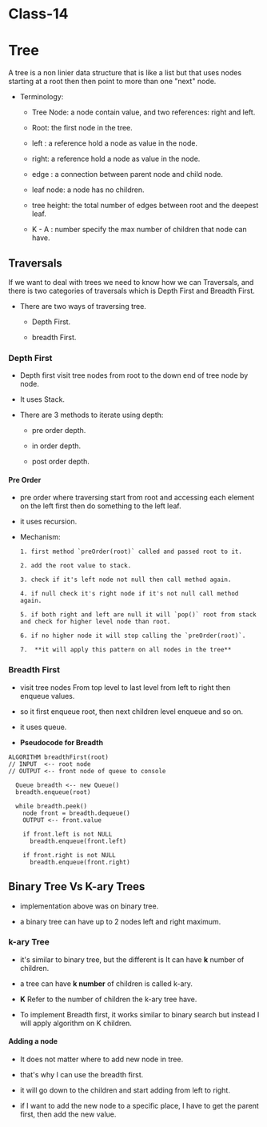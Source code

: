 # Class-14


# Tree 

A tree is a non linier data structure that is like a list but that uses nodes starting at a root then then point to more than one "next" node.

* Terminology:

  * Tree Node: a node contain value, and two references: right and left.

  * Root: the first node in the tree.

  * left : a reference hold a node as value in the node.

  * right: a reference hold a node as value in the node.

  * edge : a connection between parent node and child node.

  * leaf node: a node has no children.

  * tree height: the total number of edges between root and the deepest leaf.

  * K - A : number specify the max number of children that node can have.


## Traversals 

If we want to deal with trees we need to know how we can Traversals, and there is two categories of traversals which is Depth First and Breadth First.

* There are two ways of traversing tree.

  * Depth First.

  * breadth First.

### Depth First

   * Depth first visit tree nodes from root to the down end of tree node by node.

   * It uses Stack.

   * There are 3 methods to iterate using depth:

     * pre order depth.

     * in order depth.

     * post order depth.

#### Pre Order

* pre order where traversing start from root and accessing each element on the left first then do something to the left leaf.

* it uses recursion.

* Mechanism:

      1. first method `preOrder(root)` called and passed root to it.

      2. add the root value to stack.

      3. check if it's left node not null then call method again.

      4. if null check it's right node if it's not null call method again.

      5. if both right and left are null it will `pop()` root from stack and check for higher level node than root.

      6. if no higher node it will stop calling the `preOrder(root)`.

      7.  **it will apply this pattern on all nodes in the tree**

### Breadth First

* visit tree nodes From top level to last level from left to right then enqueue values.

* so it first enqueue root, then next children level enqueue and so on.

* it uses queue.
  
* **Pseudocode for Breadth**

```
ALGORITHM breadthFirst(root)
// INPUT  <-- root node
// OUTPUT <-- front node of queue to console

  Queue breadth <-- new Queue()
  breadth.enqueue(root)

  while breadth.peek()
    node front = breadth.dequeue()
    OUTPUT <-- front.value

    if front.left is not NULL
      breadth.enqueue(front.left)

    if front.right is not NULL
      breadth.enqueue(front.right)
```

## Binary Tree Vs K-ary Trees

* implementation above was on binary tree.

* a binary tree can have up to 2 nodes left and right maximum.

### k-ary Tree

* it's similar to binary tree, but the different is It can have **k** number of children.

* a tree can have **k number** of children is called k-ary.

* **K** Refer to the number of children the k-ary tree have.

* To implement Breadth first, it works similar to binary search but instead I will apply algorithm on K children.

#### Adding a node

* It does not matter where to add new node in tree.

* that's why I can use the breadth first.

* it will go down to the children and start adding from left to right.

* if I want to add the new node to a specific place, I have to get the parent first, then add the new value.